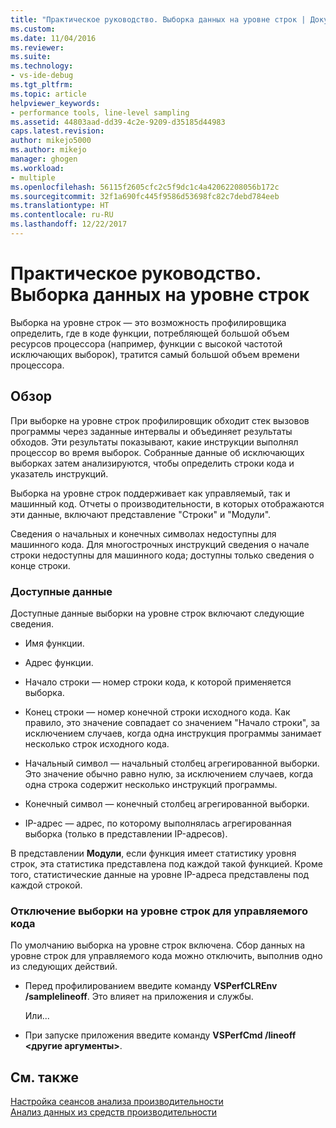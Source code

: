 ```yaml
---
title: "Практическое руководство. Выборка данных на уровне строк | Документы Майкрософт"
ms.custom: 
ms.date: 11/04/2016
ms.reviewer: 
ms.suite: 
ms.technology:
- vs-ide-debug
ms.tgt_pltfrm: 
ms.topic: article
helpviewer_keywords:
- performance tools, line-level sampling
ms.assetid: 44803aad-dd39-4c2e-9209-d35185d44983
caps.latest.revision: 
author: mikejo5000
ms.author: mikejo
manager: ghogen
ms.workload:
- multiple
ms.openlocfilehash: 56115f2605cfc2c5f9dc1c4a42062208056b172c
ms.sourcegitcommit: 32f1a690fc445f9586d53698fc82c7debd784eeb
ms.translationtype: HT
ms.contentlocale: ru-RU
ms.lasthandoff: 12/22/2017
---
```

# <a name="how-to-collect-line-level-sampling-data"></a>Практическое руководство. Выборка данных на уровне строк
Выборка на уровне строк — это возможность профилировщика определить, где в коде функции, потребляющей большой объем ресурсов процессора (например, функции с высокой частотой исключающих выборок), тратится самый большой объем времени процессора.  
  
## <a name="overview"></a>Обзор  
 При выборке на уровне строк профилировщик обходит стек вызовов программы через заданные интервалы и объединяет результаты обходов. Эти результаты показывают, какие инструкции выполнял процессор во время выборок. Собранные данные об исключающих выборках затем анализируются, чтобы определить строки кода и указатель инструкций.  
  
 Выборка на уровне строк поддерживает как управляемый, так и машинный код. Отчеты о производительности, в которых отображаются эти данные, включают представление "Строки" и "Модули".  
  
 Сведения о начальных и конечных символах недоступны для машинного кода. Для многострочных инструкций сведения о начале строки недоступны для машинного кода; доступны только сведения о конце строки.  
  
### <a name="available-data"></a>Доступные данные  
 Доступные данные выборки на уровне строк включают следующие сведения.  
  
-   Имя функции.  
  
-   Адрес функции.  
  
-   Начало строки — номер строки кода, к которой применяется выборка.  
  
-   Конец строки — номер конечной строки исходного кода. Как правило, это значение совпадает со значением "Начало строки", за исключением случаев, когда одна инструкция программы занимает несколько строк исходного кода.  
  
-   Начальный символ — начальный столбец агрегированной выборки. Это значение обычно равно нулю, за исключением случаев, когда одна строка содержит несколько инструкций программы.  
  
-   Конечный символ — конечный столбец агрегированной выборки.  
  
-   IP-адрес — адрес, по которому выполнялась агрегированная выборка (только в представлении IP-адресов).  
  
 В представлении **Модули**, если функция имеет статистику уровня строк, эта статистика представлена под каждой такой функцией. Кроме того, статистические данные на уровне IP-адреса представлены под каждой строкой.  
  
### <a name="turn-off-line-level-sampling-for-managed-code"></a>Отключение выборки на уровне строк для управляемого кода  
 По умолчанию выборка на уровне строк включена. Сбор данных на уровне строк для управляемого кода можно отключить, выполнив одно из следующих действий.  
  
-   Перед профилированием введите команду **VSPerfCLREnv /samplelineoff**. Это влияет на приложения и службы.  
  
     Или...  
  
-   При запуске приложения введите команду **VSPerfCmd /lineoff \<другие аргументы>**.  
  
## <a name="see-also"></a>См. также  
 [Настройка сеансов анализа производительности](../profiling/configuring-performance-sessions.md)   
 [Анализ данных из средств производительности](../profiling/analyzing-performance-tools-data.md)